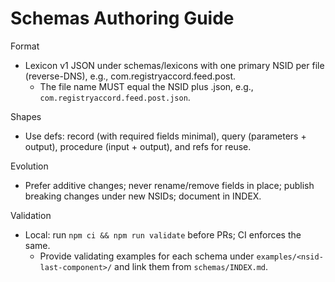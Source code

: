 # Schemas Authoring Guide

Format
- Lexicon v1 JSON under schemas/lexicons with one primary NSID per file (reverse-DNS), e.g., com.registryaccord.feed.post.
  - The file name MUST equal the NSID plus .json, e.g., `com.registryaccord.feed.post.json`.

Shapes
- Use defs: record (with required fields minimal), query (parameters + output), procedure (input + output), and refs for reuse.

Evolution
- Prefer additive changes; never rename/remove fields in place; publish breaking changes under new NSIDs; document in INDEX.

Validation
- Local: run `npm ci && npm run validate` before PRs; CI enforces the same.
  - Provide validating examples for each schema under `examples/<nsid-last-component>/` and link them from `schemas/INDEX.md`.
